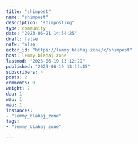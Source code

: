 ```yaml
---
title: "shimpost" 
name: "shimpost"
description: "shimposting"
type: community
date: "2023-06-21 14:54:25"
draft: false
nsfw: false
actor_id: "https://lemmy.blahaj.zone/c/shimpost"
host: lemmy.blahaj.zone
lastmod: "2023-06-19 13:12:29"
published: "2023-06-19 13:12:15"
subscribers: 4
posts: 2
comments: 0
weight: 2
dau: 1
wau: 1
mau: 1
instances:
- "lemmy_blahaj_zone"
tags: 
- "lemmy_blahaj_zone"

---
```

